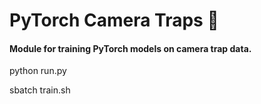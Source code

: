 # PyTorch Camera Traps :elephant:
#### Module for training PyTorch models on camera trap data.

python run.py

sbatch train.sh
